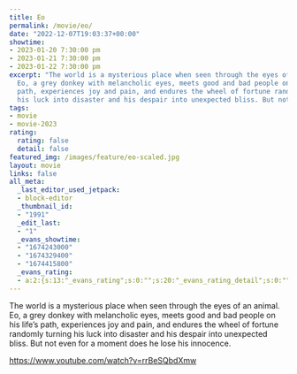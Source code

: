 ```yaml
---
title: Eo
permalink: /movie/eo/
date: "2022-12-07T19:03:37+00:00"
showtime:
- 2023-01-20 7:30:00 pm
- 2023-01-21 7:30:00 pm
- 2023-01-22 7:30:00 pm
excerpt: "The world is a mysterious place when seen through the eyes of an animal.
  Eo, a grey donkey with melancholic eyes, meets good and bad people on his life\u2019s
  path, experiences joy and pain, and endures the wheel of fortune randomly turning
  his luck into disaster and his despair into unexpected bliss. But not even [&hellip;]"
tags:
- movie
- movie-2023
rating:
  rating: false
  detail: false
featured_img: /images/feature/eo-scaled.jpg
layout: movie
links: false
all_meta:
  _last_editor_used_jetpack:
  - block-editor
  _thumbnail_id:
  - "1991"
  _edit_last:
  - "1"
  _evans_showtime:
  - "1674243000"
  - "1674329400"
  - "1674415800"
  _evans_rating:
  - a:2:{s:13:"_evans_rating";s:0:"";s:20:"_evans_rating_detail";s:0:"";}
---
```


The world is a mysterious place when seen through the eyes of an animal. Eo, a grey donkey with melancholic eyes, meets good and bad people on his life’s path, experiences joy and pain, and endures the wheel of fortune randomly turning his luck into disaster and his despair into unexpected bliss. But not even for a moment does he lose his innocence.

https://www.youtube.com/watch?v=rrBeSQbdXmw 